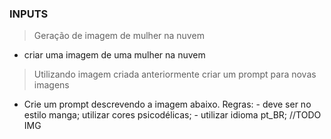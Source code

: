 ### INPUTS
> Geração de imagem de mulher na nuvem

* criar uma imagem de uma mulher na nuvem

> Utilizando imagem criada anteriormente criar um prompt para novas imagens

* Crie um prompt descrevendo a imagem abaixo. Regras: - deve ser no estilo manga; utilizar cores psicodélicas; - utilizar idioma pt_BR;
//TODO IMG



